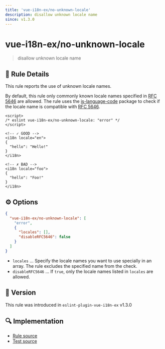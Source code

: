 ```yaml
---
title: 'vue-i18n-ex/no-unknown-locale'
description: disallow unknown locale name
since: v1.3.0
---
```


# vue-i18n-ex/no-unknown-locale

> disallow unknown locale name

## :book: Rule Details

This rule reports the use of unknown locale names.

By default, this rule only commonly known locale names specified in [RFC 5646] are allowed.
The rule uses the [is-language-code] package to check if the locale name is compatible with [RFC 5646].

[rfc 5646]: https://datatracker.ietf.org/doc/html/rfc5646
[is-language-code]: https://www.npmjs.com/package/is-language-code

<eslint-code-block>

<!-- eslint-skip -->

```vue
<script>
/* eslint vue-i18n-ex/no-unknown-locale: "error" */
</script>

<!-- ✓ GOOD -->
<i18n locale="en">
{
  "hello": "Hello!"
}
</i18n>

<!-- ✗ BAD -->
<i18n locale="foo">
{
  "hello": "Foo!"
}
</i18n>
```

</eslint-code-block>

## :gear: Options

```json
{
  "vue-i18n-ex/no-unknown-locale": [
    "error",
    {
      "locales": [],
      "disableRFC5646": false
    }
  ]
}
```

- `locales` ... Specify the locale names you want to use specially in an array. The rule excludes the specified name from the check.
- `disableRFC5646` ... If `true`, only the locale names listed in `locales` are allowed.

## :rocket: Version

This rule was introduced in `eslint-plugin-vue-i18n-ex` v1.3.0

## :mag: Implementation

- [Rule source](https://github.com/intlify/eslint-plugin-vue-i18n-ex/blob/master/lib/rules/no-unknown-locale.ts)
- [Test source](https://github.com/intlify/eslint-plugin-vue-i18n-ex/tree/master/tests/lib/rules/no-unknown-locale.ts)
